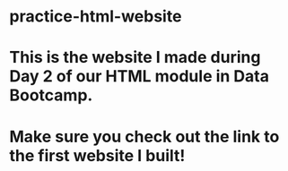 # practice-html-website

# This is the website I made during Day 2 of our HTML module in Data Bootcamp.

# Make sure you check out the link to the first website I built!
